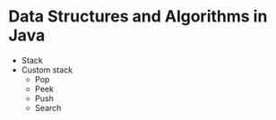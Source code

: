 # Data Structures and Algorithms in Java

* Stack
* Custom stack
  * Pop
  * Peek
  * Push
  * Search
